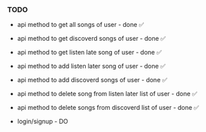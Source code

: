 ### TODO


- api method to get all songs of user - done ✅
- api method to get discoverd songs of user - done ✅
- api method to get listen late song of user - done ✅

- api method to add listen later song of user - done ✅
- api method to add discoverd songs of user - done ✅

- api method to delete song from listen later list of user - done ✅
- api method to delete  songs from discoverd list of user - done ✅


- login/signup - DO
